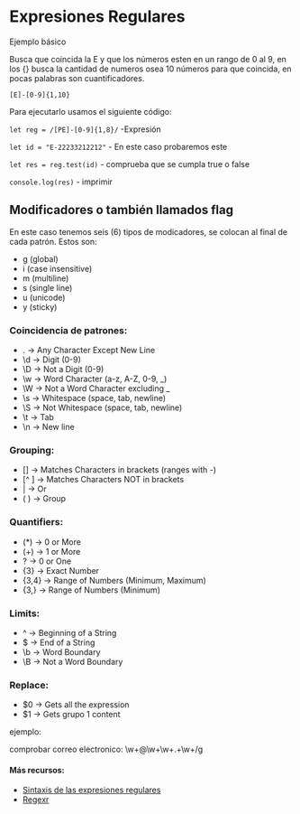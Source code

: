 # Expresiones Regulares
Ejemplo básico

Busca que coincida la E y que los números esten en un rango de 0 al 9, en los {} busca la cantidad de numeros osea 10 números para que coincida, en pocas palabras son cuantificadores.

`` [E]-[0-9]{1,10} ``

Para ejecutarlo usamos el siguiente código:

`` let reg = /[PE]-[0-9]{1,8}/ `` -Expresión

`` let id = "E-22233212212" `` - En este caso probaremos este 

`` let res = reg.test(id) `` - comprueba que se cumpla true o false

`` console.log(res) `` - imprimir

## Modificadores o también llamados flag

En este caso tenemos seis (6) tipos de modicadores, se colocan al final de cada patrón.
Estos son: 

- g (global)
- i (case insensitive)
- m (multiline)
- s (single line)
- u (unicode)
- y (sticky)


### Coincidencia de patrones:
- .       ->   Any Character Except New Line
- \d      ->   Digit (0-9)
- \D      ->   Not a Digit (0-9)
- \w      ->   Word Character (a-z, A-Z, 0-9, _)
- \W      ->   Not a Word Character excluding _
- \s      ->   Whitespace (space, tab, newline)
- \S      ->   Not Whitespace (space, tab, newline)
- \t      ->   Tab
- \n      ->   New line

### Grouping:
- []      ->   Matches Characters in brackets (ranges with -)
- [^ ]    ->   Matches Characters NOT in brackets
- |       ->   Or
- ( )     ->   Group

### Quantifiers:
- (*)     -> 0 or More
- (+)     -> 1 or More
- ?       -> 0 or One
- {3}     -> Exact Number
- {3,4}   -> Range of Numbers (Minimum, Maximum)
- {3,}    -> Range of Numbers (Minimum)

### Limits:
- ^       -> Beginning of a String
- $       -> End of a String
- \b      -> Word Boundary
- \B      -> Not a Word Boundary

### Replace:
- $0		-> Gets all the expression
- $1		-> Gets grupo 1 content

ejemplo:

comprobar correo electronico:
\w+@\w+\w+\.+\w+/g

#### Más recursos:

- [Sintaxis de las expresiones regulares](https://support.google.com/a/answer/1371415?hl=es)
- [Regexr](regexr.com)
